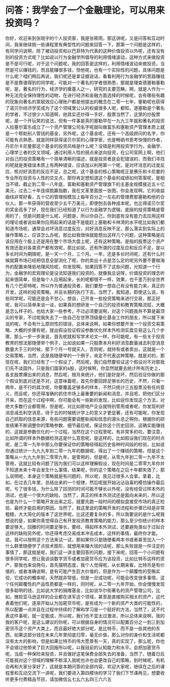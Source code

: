 # 问答：我学会了一个金融理论，可以用来投资吗？

你好，欢迎来到张晓宇的个人投资客，我是张筱雨，那这讲呢，又是问答和互动时间，我来继续挑一些课程里有典型性的问题来回答一下，那第一个问题是这样的，有同学问说啊，除了被动投资和以巴菲特为代表的这种价值投资以外呢，还有没有别的投资方式呢？比如说以行为金融学所倡导的利用情绪波动，这种方式来做投资是不是可行呢，对于这个问题呢，我的回答是这样的，利用情绪波动来做投资，当然是可以赚钱的，而且能赚很多钱，但他呢，也有一个实际性的问题，具体问题是什么呢？咱们稍后再说，我们呢还是拿证据说话，看看利用行为金融学的思路赚钱是不是靠谱得到的同学呢，可能对一个著名的学者很熟悉，那就是理查德塞勒塞勒呢，是，著名的行为，经济学的奠基人之一，研究的主要范畴。啊，就是人作为一种无法完全保持理性的动物，在进行经济和金融方面选择的时候呢，会有哪些有趣的现象向著名的禀赋效应心理账户都是他提出的概念在二零一七年，塞勒呢也获得了诺贝尔经济学奖成为了这个领域里公认的权威很多人呢，都知，道塞勒是个著名的学者，不过很少人知道啊，他其实还炒得一手好，股票当然了，这里的炒股票呢，是一个开玩笑的说法，但有一件事是真的塞勒早在一九九三年就和著名的投资人拉塞尔富乐成立了一个资产管理公司名字呢就叫做富乐和塞勒资产管理本质上就是一个帮助别人管钱的基金，另外呢，这个基金呢，还有一个高级顾问的名字，你可能有点熟悉，就是同样获得诺贝尔奖的心理学家，也是畅销书思考快慢的作者，丹尼尔卡尼曼那这个基金的投资风格是什么呢？没错是利用投资学行为，金融学、心理学三者的交叉领域，通过利用人性的弱点来逆向投资，在公司官网上啊，他们对自己的投资策略有一个简单清晰的描述，就是投资者是会犯错误的，而我们寻找的呢就是类错误本质上有两种错误，应该加以利用第一个呢，是对坏消息的过度反应，核对好消息的反应不足，总之呢，这个基金的核心策略呢正是赛乐和卡尼曼的专业所在投资与人性的交叉点，那你肯定想知道这个基金的成绩如何答案呢，是相当不错，截止到二零一八年底，富勒和塞勒资产管理旗下的主基金规模接近五十亿美元，过去二十年连续跑赢指数，我在文革里面放一张图，你会发现啊，它的收益曲线非常好看，五十亿的管理规模加上每年百分之一左右的管理费那塞勒和他的合伙人。那一年获得的营收至少五千万美元，即使刨去各种成本呢，也比得诺贝尔奖的奖金高多了好，现在我们已经知道了以行为金融学为逻辑，底层的投资策略是管用的了，但是问题是什么呢，问题是，所以你自己，你到底有没有能力去应用这样的理论或者说如果你应用起来的话是不是能赶上塞勒和卡林湾的水平呢比如我们都知道市场呢，通常会对坏消息过度反应，对好消息反映不足，那么落实到实际上的操作策略上，应该怎么办呢，那比如我很快就能想出这样几个问题，这种策略是应该应用在个股上还是用在整个市场大盘上呢，还有这种策略，是指的股票这个资产有效还是对各类资产都有效呢，那比如说，还有所谓的过度反应和反应不足，是以多长时间为期限呢，是一天一个月，三个月。一年，还是多长时间呢，还有什么时候就算市场已经把信息全部消化了呢，你的卖出十点是怎么定的呢另外要不要做海外的配置来降低地理风险呢，你发现啊，如果回答不了这些问题，光知道一个行为，金融学的宏观理论是没法知道我们投资的，就像我总说呀，价值投资的理念听起来很简单，但是每个人应用起来，长的呢都很不一样，效果，也千差万别全世界有几个巴菲特呢，所以作为普通投资者，我们要想一想自己有没有能力来，真正的开发，这样的投资策略，并且长期的执行下去，当然了，我知道，即使这么说，有些同学呢，可能还是会不甘心，想自，己开发一些投资策略来进行交易，那正好呢，我可以简单来谈一谈，如果真的想研发一个自己的投资和教育策略流程，大概是怎么样子的，也给大家一些参考。不过必须要说啊，对这个问题我并不算是最顶尖的专家，不过呢我失去了一些自己在世界顶级量化基金工作的朋友，所以接下来说的呢，不会有什么原则性的错误，总体来说啊，如果你想要开发一个投资交易策略，大概的步骤有呢，提出假设验证假设参数优化样本外检测实盘交易这么几个步骤，那么一步一步来说，首先呢就和写学术论文一样，你可能呢，有一些关于投资教育的想法那随便举个例子，比如说如果一只股票本月利好消息数量减去利空消息数量大于三的时候，那下个月一号就买入，否则呢，就持有或者卖出，这就是一个交易策略，当然，这是我随便举的一个例子，肯定不代表这种策略，就是对的，那现在呢，我们已经有了一个假设了，然后呢，我们自然要验证这个假设对不对那我们先不谈国外，只是我们国家的a股，这时候啊，你显然就要去统计所有历史上，各支股票爆出来的消息，然后呢，按月来统计，他们是好是坏，然后验证你做的那个假设到底对还是不对，这意味着呢，首先你要回顾足够长的历史，不然，只看一两年，是不行的其次呢，你要覆盖足够多的样本，不然只统计三五股票没有任何意义，而且呢，你还得准确的抓住市场上最重要的新闻和消息，并且呢，把他们区分开来，而在这个过程中啊，你可能会有一些新的发现，比如说你发现这个方法，对绝大多数行业都管用，但是呢，对比如房地产企业就特别管用或者呢，你发现利好消息减去利空消息，待于五的时候统计学上的意义才更显著，还有可能呢，你发现自己抓取的信息来源，有些问题需要调整新闻和信息的源头总之啊你。根据你的研发结果不断调整你的策略参数、细节最后呢，保证你这个历史回测，这确实能赚钱的，这就是参数优化的一个过程，当然在这个过程里呢，有非常多的坑，要注意，比如所谓的样本外数据检测这是什么意思呢，是这样的，比如假设我们现在的时点呢，是二零一九年中那么你要保证你的策略经得起历史各种时间段的检验，比如说你通过统计一九九九年到二零一九年的数据呢，得出了一个赚钱的策略，但是这个策略从一九九九年到二零零九年，是管用的，但是呢，从零九年到二零一九年不太管用，这就比较有问题了因为我们可以这样理解假设，现在时间是二零零九年你并不知道未来十年会发生什么事情，结果呢，你的这个策略在之后十年都失效了，那么说明呢，本身这个策略就是有问题的，所以呢，我见过很多人会拿。拿着，比如，在过去几年里，总结出来的一个规律，然后呢就开始沾沾自喜的模仿操作最后呢，亏了很多钱，为什么除了回测的时间可能不够长以外呢，没有经受过样本外的测试，也是一个很大的缺陷，当然了，真正的样本外测试还是面向未来的，所以这也是为什么一个策略开发出来之后，就要先跑一段时间的模拟盘接受市场的真正检验，最终才能启用的原因，当然了，我这里说的策略开发的流程和步骤已经是非常粗糙，大大简化的版本了这世界呢，比这还要复杂的多，所以我要说的是什么呢我想说的是，如果你真觉得自己有开发投资教育策略的能力，那么至少你统计的样本要足够大，回撤的时间要足够长，要经，得起样本外测试，还要避免类似于过拟合这样的缺陷另外呢，你还得考虑交易成本冲击成本，这样的事情，最终你才能。说，我可以按照这个方法来试一试，那如果你只是随便看两本书或者甚至加入一个什么群里随便学了点技术图形，就想用来赚大钱的话呢，那么失败就是一件注定的事情了，那这就是呢，我们这一讲主要回答的问题，接下来呢，回答一个小问题有很多同学呢，想让我谈谈数字货币或者加密货币应为该投资，比如比特币这样的资产，那我也来说两句，首先摆明态度，我个人觉得呢，从长期来看，比特币是有价值的，或者准确说啊，是有可能产生巨大价值的，但是作为一个颠覆性的受贿实验，它成功的概率呢，天然就非常低，但是一旦成功呢，可能会改变很多事情，这个任何颠覆性的产品性质都是一样的，同时呢，从二零一九年开始，你会慢慢发现很多聪明的钱，比如说大学的捐赠基金，比如说华尔街著名的资产管理公司，比如，微软亚马逊这样的企业都在进军这个领域，甚至是直接购买相关的资产，这代表着他们呢，逐渐开始认为加密货币呢，是有成为一个新的资产大类的可能性的，所以配置一点并且在过程中持续的了解和学习是一个挺好的方法，当然了，这不代表这件事呢，就一定能成，所以呢，我们也不宜太过激进，所以总体来说啊，我的我的客户呢，是这么建议的你呢，可以根据自身的情况可以配置百分之一到三到加密货币这个资产大类上，而且最好绝大部分呢，是比特币，而不是一些其他的东西，如果这部分钱在未来几年里彻底归零，毫无价值，那么对你的身价和生活呢都没有太大的影响，但是如果比特币的伟大愿景有一天，真的实现了，那么呢，你也不会错过他带来了巨大回报所以呢，以我目前的认知能力和水平。会把加密货币呢，当成一种保险来投资，并且做好这笔保费全部失去的准备，当然了，随着日后可能我对这个领域的理解不断深入我呢也许也会更改自己的策略，到时候呢，有机会再和大家分享好了，这就是本期问答的全部内容，欢迎大家呢，继续在之后的课程里和互动交流下一讲呢，我们要进入第四模块的学习了我们下节课再见，想要收听更多付费精品节目，请加微信幺七幺六幺四三六六五